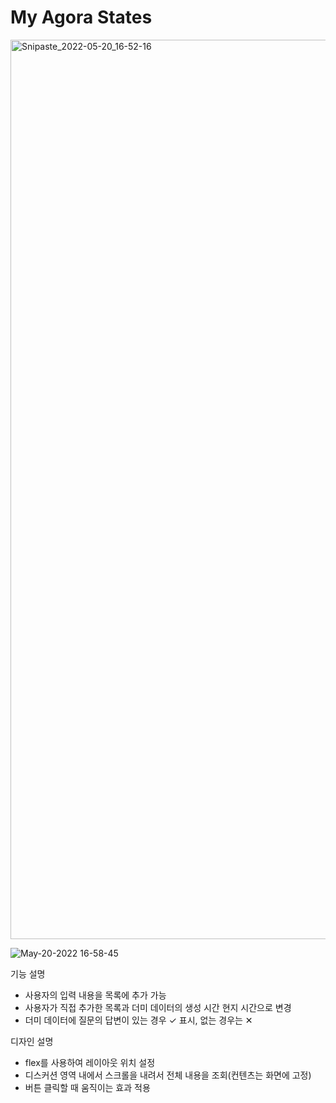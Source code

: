 # My Agora States

<img width="1439" alt="Snipaste_2022-05-20_16-52-16" src="https://user-images.githubusercontent.com/90553688/169700380-75125cbd-6f2e-433b-8389-06b7f6ca9bf3.png">

![May-20-2022 16-58-45](https://user-images.githubusercontent.com/90553688/169700427-8a000263-eb1a-4f0f-b65d-210ff778aa8a.gif)

기능 설명 
* 사용자의 입력 내용을 목록에 추가 가능
* 사용자가 직접 추가한 목록과 더미 데이터의 생성 시간 현지 시간으로 변경
* 더미 데이터에 질문의 답변이 있는 경우 ✓ 표시, 없는 경우는 ✕

디자인 설명
* flex를 사용하여 레이아웃 위치 설정
* 디스커션 영역 내에서 스크롤을 내려서 전체 내용을 조회(컨텐츠는 화면에 고정)
* 버튼 클릭할 때 움직이는 효과 적용
